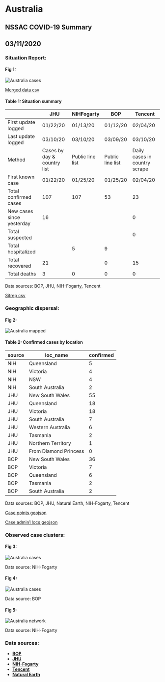 # Australia
## NSSAC COVID-19 Summary
## 03/11/2020



### Situation Report:
#### Fig 1:
![Australia cases](../merged_histories/Australia_merged_histories.png)

[Merged data csv](https://github.com/SchlittDataSci/SchlittDataSci.github.io/blob/master/data/tables/Australia_merged_daily.csv)

#### Table 1: Situation summary


|                           | JHU                         | NIHFogarty       | BOP              | Tencent                       |
|---------------------------|-----------------------------|------------------|------------------|-------------------------------|
| First update logged       | 01/22/20                    | 01/13/20         | 01/12/20         | 02/04/20                      |
| Last update logged        | 03/10/20                    | 03/10/20         | 03/09/20         | 03/10/20                      |
| Method                    | Cases by day & country list | Public line list | Public line list | Daily cases in country scrape |
| First known case          | 01/22/20                    | 01/25/20         | 01/25/20         | 02/04/20                      |
| Total confirmed cases     | 107                         | 107              | 53               | 23                            |
| New cases since yesterday | 16                          |                  |                  | 0                             |
| Total suspected           |                             |                  |                  | 0                             |
| Total hospitalized        |                             | 5                | 9                |                               |
| Total recovered           | 21                          |                  | 0                | 15                            |
| Total deaths              | 3                           | 0                | 0                | 0                             |

Data sources: BOP, JHU, NIH-Fogarty, Tencent


[Sitrep csv](https://github.com/SchlittDataSci/SchlittDataSci.github.io/blob/master/data/tables/Australia_sitrep.csv)

### Geographic dispersal:
#### Fig 2:
![Australia mapped](../case_locs/Australia_case_locs.png)

#### Table 2: Confirmed cases by location


| source   | loc_name              |   confirmed |
|----------|-----------------------|-------------|
| NIH      | Queensland            |           5 |
| NIH      | Victoria              |           4 |
| NIH      | NSW                   |           4 |
| NIH      | South Australia       |           2 |
| JHU      | New South Wales       |          55 |
| JHU      | Queensland            |          18 |
| JHU      | Victoria              |          18 |
| JHU      | South Australia       |           7 |
| JHU      | Western Australia     |           6 |
| JHU      | Tasmania              |           2 |
| JHU      | Northern Territory    |           1 |
| JHU      | From Diamond Princess |           0 |
| BOP      | New South Wales       |          36 |
| BOP      | Victoria              |           7 |
| BOP      | Queensland            |           6 |
| BOP      | Tasmania              |           2 |
| BOP      | South Australia       |           2 |

Data sources: BOP, JHU, Natural Earth, NIH-Fogarty, Tencent


[Case points geojson](https://github.com/SchlittDataSci/SchlittDataSci.github.io/blob/master/data/shapes/Australia_case_locs.geojson)

[Case admin1 locs geojson](https://github.com/SchlittDataSci/SchlittDataSci.github.io/blob/master/data/shapes/Australia_admin1_locs.geojson)

### Observed case clusters:
#### Fig 3:
![Australia cases](../cluster_analysis/Australia_imported_cases_NIHFogarty.png)



Data source: NIH-Fogarty


#### Fig 4:
![Australia cases](../cluster_analysis/Australia_imported_cases_BOP.png)



Data source: BOP


#### Fig 5:
![Australia network](../autochthonous_networks/Australia_network.png)



Data source: NIH-Fogarty


### Data sources:
* **[BOP](https://github.com/beoutbreakprepared/nCoV2019)**
* **[JHU](https://github.com/CSSEGISandData/COVID-19)** 
* **[NIH-Fogarty](https://docs.google.com/spreadsheets/d/1jS24DjSPVWa4iuxuD4OAXrE3QeI8c9BC1hSlqr-NMiU/edit#gid=1187587451)** 
* **[Tencent](https://news.qq.com/zt2020/page/feiyan.htm)**
* **[Natural Earth](https://www.naturalearthdata.com/forums/forum/natural-earth-map-data/cultural-vectors/admin-1-states-provinces-and-their-boundaries/)**

<!-- Global site tag (gtag.js) - Google Analytics -->
<script async src="https://www.googletagmanager.com/gtag/js?id=UA-158816269-1"></script>
<script>
  window.dataLayer = window.dataLayer || [];
  function gtag(){dataLayer.push(arguments);}
  gtag('js', new Date());

  gtag('config', 'UA-158816269-1');
</script>